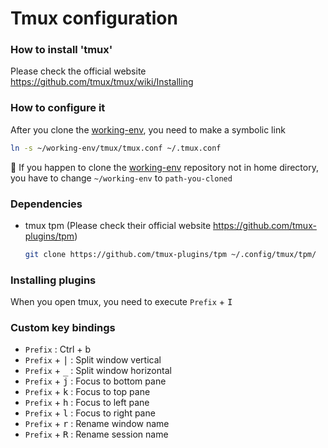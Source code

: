 # Tmux configuration

### How to install 'tmux'

Please check the official website https://github.com/tmux/tmux/wiki/Installing

### How to configure it

After you clone the [working-env](https://github.com/kafelix496/working-env/tree/master/nvim), you need to make a symbolic link

```zsh
ln -s ~/working-env/tmux/tmux.conf ~/.tmux.conf
```

:pushpin: If you happen to clone the [working-env](https://github.com/kafelix496/working-env/tree/master/nvim) repository not in home directory,
you have to change `~/working-env` to `path-you-cloned`

### Dependencies

- tmux tpm (Please check their official website https://github.com/tmux-plugins/tpm)

  ```zsh
  git clone https://github.com/tmux-plugins/tpm ~/.config/tmux/tpm/
  ```

### Installing plugins

When you open tmux, you need to execute `Prefix` + <kbd>I</kbd>

### Custom key bindings

- `Prefix` : Ctrl + b
- `Prefix` + <kbd>|</kbd> : Split window vertical
- `Prefix` + <kbd>\_</kbd> : Split window horizontal
- `Prefix` + <kbd>j</kbd> : Focus to bottom pane
- `Prefix` + <kbd>k</kbd> : Focus to top pane
- `Prefix` + <kbd>h</kbd> : Focus to left pane
- `Prefix` + <kbd>l</kbd> : Focus to right pane
- `Prefix` + <kbd>r</kbd> : Rename window name
- `Prefix` + <kbd>R</kbd> : Rename session name
